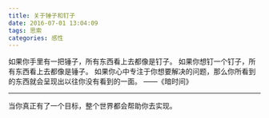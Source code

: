 ```yaml
---
title: 关于锤子和钉子
date: 2016-07-01 13:04:09
tags: 思索
categories: 感性
---
```


如果你手里有一把锤子，所有东西看上去都像是钉子。
如果你想钉一个钉子，所有东西看上去都像是锤子。
如果你心中专注于你想要解决的问题，那么你所看到的东西就会呈现出以往你没有看到的一面。
——《暗时间》

---
当你真正有了一个目标，整个世界都会帮助你去实现。